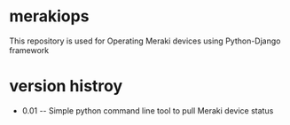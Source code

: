# merakiops

This repository is used for Operating Meraki devices using Python-Django framework

# version histroy

- 0.01
    -- Simple python command line tool to pull Meraki device status
